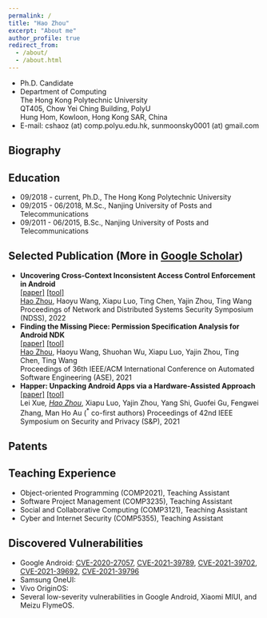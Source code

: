 ```yaml
---
permalink: /
title: "Hao Zhou"
excerpt: "About me"
author_profile: true
redirect_from: 
  - /about/
  - /about.html
---
```


- Ph.D. Candidate
- Department of Computing  
  The Hong Kong Polytechnic University  
  QT405, Chow Yei Ching Building, PolyU  
  Hung Hom, Kowloon, Hong Kong SAR, China
- E-mail: cshaoz (at) comp.polyu.edu.hk, sunmoonsky0001 (at) gmail.com

## Biography

## Education
- 09/2018 - current, Ph.D., The Hong Kong Polytechnic University
- 09/2015 - 06/2018, M.Sc., Nanjing University of Posts and Telecommunications
- 09/2011 - 06/2015, B.Sc., Nanjing University of Posts and Telecommunications

## Selected Publication (More in [Google Scholar](https://scholar.google.com/citations?user=o7__60kAAAAJ&hl=zh-CN))
- **Uncovering Cross-Context Inconsistent Access Control Enforcement in Android**  
  [[paper]]() 
  [[tool]]()  
  <u>Hao Zhou</u>, Haoyu Wang, Xiapu Luo, Ting Chen, Yajin Zhou, Ting Wang  
  Proceedings of Network and Distributed Systems Security Symposium (NDSS), 2022
- **Finding the Missing Piece: Permission Specification Analysis for Android NDK**  
  [[paper]]() 
  [[tool]]()  
  <u>Hao Zhou</u>, Haoyu Wang, Shuohan Wu, Xiapu Luo, Yajin Zhou, Ting Chen, Ting Wang  
  Proceedings of 36th IEEE/ACM International Conference on Automated Software Engineering (ASE), 2021
- **Happer: Unpacking Android Apps via a Hardware-Assisted Approach**  
  [[paper]]() 
  [[tool]]()  
  Lei Xue<sup>*</sup>, <u>Hao Zhou</u><sup>*</sup>, Xiapu Luo, Yajin Zhou, Yang Shi, Guofei Gu, Fengwei Zhang, Man Ho Au (<sup>*</sup> co-first authors)
  Proceedings of 42nd IEEE Symposium on Security and Privacy (S&P), 2021

## Patents

## Teaching Experience
- Object-oriented Programming (COMP2021), Teaching Assistant
- Software Project Management (COMP3235), Teaching Assistant
- Social and Collaborative Computing (COMP3121), Teaching Assistant
- Cyber and Internet Security (COMP5355), Teaching Assistant

## Discovered Vulnerabilities
- Google Android: [CVE-2020-27057](https://cve.mitre.org/cgi-bin/cvename.cgi?name=2020-27057), 
                  [CVE-2021-39789](https://cve.mitre.org/cgi-bin/cvename.cgi?name=2021-39789), 
                  [CVE-2021-39702](https://cve.mitre.org/cgi-bin/cvename.cgi?name=2021-39702), 
                  [CVE-2021-39692](https://cve.mitre.org/cgi-bin/cvename.cgi?name=2021-39692), 
                  [CVE-2021-39796](https://cve.mitre.org/cgi-bin/cvename.cgi?name=2021-39796)
- Samsung OneUI: 
- Vivo OriginOS: 
- Several low-severity vulnerabilities in Google Android, Xiaomi MIUI, and Meizu FlymeOS.
